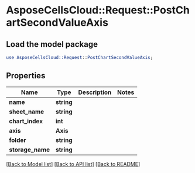 # AsposeCellsCloud::Request::PostChartSecondValueAxis 

## Load the model package
```perl
use AsposeCellsCloud::Request::PostChartSecondValueAxis;
```

## Properties
Name | Type | Description | Notes
------------ | ------------- | ------------- | -------------
**name** | **string** |  |
**sheet_name** | **string** |  |
**chart_index** | **int** |  |
**axis** | **Axis** |  |
**folder** | **string** |  |
**storage_name** | **string** |  |  

[[Back to Model list]](../README.md#documentation-for-requests) [[Back to API list]](../README.md#documentation-for-api-endpoints) [[Back to README]](../README.md)

